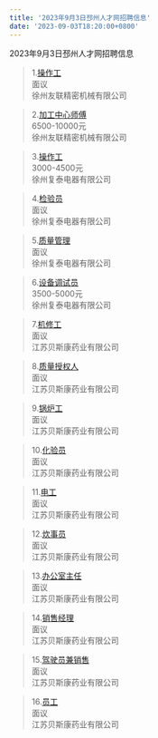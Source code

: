 ```yaml
---
title: '2023年9月3日邳州人才网招聘信息'
date: '2023-09-03T18:20:00+0800'
---
```

2023年9月3日邳州人才网招聘信息
<!--more-->
>1.[操作工](https://www.pzhr.com/job/15441.html)<br>
>面议<br>
>徐州友联精密机械有限公司

>2.[加工中心师傅](https://www.pzhr.com/job/15298.html)<br>
>6500-10000元<br>
>徐州友联精密机械有限公司

>3.[操作工](https://www.pzhr.com/job/5915.html)<br>
>3000-4500元<br>
>徐州复泰电器有限公司

>4.[检验员](https://www.pzhr.com/job/5917.html)<br>
>面议<br>
>徐州复泰电器有限公司

>5.[质量管理](https://www.pzhr.com/job/9343.html)<br>
>面议<br>
>徐州复泰电器有限公司

>6.[设备调试员](https://www.pzhr.com/job/12411.html)<br>
>3500-5000元<br>
>徐州复泰电器有限公司

>7.[机修工](https://www.pzhr.com/job/17452.html)<br>
>面议<br>
>江苏贝斯康药业有限公司

>8.[质量授权人](https://www.pzhr.com/job/17718.html)<br>
>面议<br>
>江苏贝斯康药业有限公司

>9.[锅炉工](https://www.pzhr.com/job/16378.html)<br>
>面议<br>
>江苏贝斯康药业有限公司

>10.[化验员](https://www.pzhr.com/job/16376.html)<br>
>面议<br>
>江苏贝斯康药业有限公司

>11.[电工](https://www.pzhr.com/job/15409.html)<br>
>面议<br>
>江苏贝斯康药业有限公司

>12.[炊事员](https://www.pzhr.com/job/17578.html)<br>
>面议<br>
>江苏贝斯康药业有限公司

>13.[办公室主任](https://www.pzhr.com/job/14704.html)<br>
>面议<br>
>江苏贝斯康药业有限公司

>14.[销售经理](https://www.pzhr.com/job/16160.html)<br>
>面议<br>
>江苏贝斯康药业有限公司

>15.[驾驶员兼销售](https://www.pzhr.com/job/16159.html)<br>
>面议<br>
>江苏贝斯康药业有限公司

>16.[员工](https://www.pzhr.com/job/14705.html)<br>
>面议<br>
>江苏贝斯康药业有限公司

